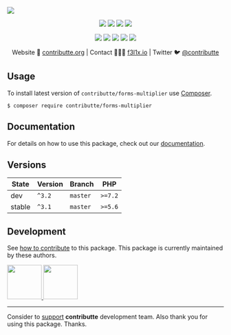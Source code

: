 ![](https://heatbadger.now.sh/github/readme/contributte/forms-multiplier/)

<p align=center>
    <a href="https://github.com/contributte/forms-multiplier/actions"><img src="https://badgen.net/github/checks/contributte/forms-multiplier"></a>
    <a href="https://coveralls.io/r/contributte/forms-multiplier"><img src="https://badgen.net/coveralls/c/github/contributte/forms-multiplier"></a>
    <a href="https://packagist.org/packages/contributte/forms-multiplier"><img src="https://badgen.net/packagist/dm/contributte/forms-multiplier"></a>
    <a href="https://packagist.org/packages/contributte/forms-multiplier"><img src="https://badgen.net/packagist/v/contributte/forms-multiplier"></a>
</p>
<p align=center>
    <a href="https://packagist.org/packages/contributte/forms-multiplier"><img src="https://badgen.net/packagist/php/contributte/forms-multiplier"></a>
    <a href="https://github.com/contributte/forms-multiplier"><img src="https://badgen.net/github/license/contributte/forms-multiplier"></a>
    <a href="https://bit.ly/ctteg"><img src="https://badgen.net/badge/support/gitter/cyan"></a>
    <a href="https://bit.ly/cttfo"><img src="https://badgen.net/badge/support/forum/yellow"></a>
    <a href="https://contributte.org/partners.html"><img src="https://badgen.net/badge/sponsor/donations/F96854"></a>
</p>

<p align=center>
    Website 🚀 <a href="https://contributte.org">contributte.org</a> | Contact 👨🏻‍💻 <a href="https://f3l1x.io">f3l1x.io</a> | Twitter 🐦 <a href="https://twitter.com/contributte">@contributte</a>
</p>

## Usage

To install latest version of `contributte/forms-multiplier` use [Composer](https://getcomposer.org).

```
$ composer require contributte/forms-multiplier
```

## Documentation

For details on how to use this package, check out our [documentation](.docs).


## Versions

| State       | Version     | Branch   | PHP      |
|-------------|-------------|----------|----------|
| dev         | `^3.2`      | `master` | `>=7.2`  |
| stable      | `^3.1`      | `master` | `>=5.6`  |

## Development

See [how to contribute](https://contributte.org) to this package. This package is currently maintained by these authors.

<a href="https://github.com/MartkCz">
    <img width="80" height="80" src="https://avatars2.githubusercontent.com/u/10145362?v=3&s=80">
</a>

<a href="https://github.com/f3l1x">
    <img width="80" height="80" src="https://avatars2.githubusercontent.com/u/538058?v=3&s=80">
</a>

-----

Consider to [support](https://contributte.org/partners.html) **contributte** development team.
Also thank you for using this package. Thanks.
